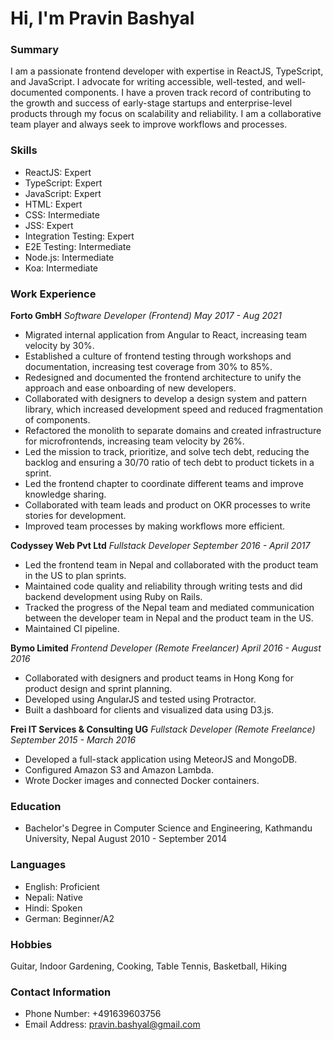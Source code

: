 # Hi, I'm Pravin Bashyal

### Summary

I am a passionate frontend developer with expertise in ReactJS, TypeScript, and JavaScript. I advocate for writing accessible, well-tested, and well-documented components. I have a proven track record of contributing to the growth and success of early-stage startups and enterprise-level products through my focus on scalability and reliability. I am a collaborative team player and always seek to improve workflows and processes.

### Skills

- ReactJS: Expert
- TypeScript: Expert
- JavaScript: Expert
- HTML: Expert
- CSS: Intermediate
- JSS: Expert
- Integration Testing: Expert
- E2E Testing: Intermediate
- Node.js: Intermediate
- Koa: Intermediate

### Work Experience

**Forto GmbH**
_Software Developer (Frontend)_
_May 2017 - Aug 2021_

- Migrated internal application from Angular to React, increasing team velocity by 30%.
- Established a culture of frontend testing through workshops and documentation, increasing test coverage from 30% to 85%.
- Redesigned and documented the frontend architecture to unify the approach and ease onboarding of new developers.
- Collaborated with designers to develop a design system and pattern library, which increased development speed and reduced fragmentation of components.
- Refactored the monolith to separate domains and created infrastructure for microfrontends, increasing team velocity by 26%.
- Led the mission to track, prioritize, and solve tech debt, reducing the backlog and ensuring a 30/70 ratio of tech debt to product tickets in a sprint.
- Led the frontend chapter to coordinate different teams and improve knowledge sharing.
- Collaborated with team leads and product on OKR processes to write stories for development.
- Improved team processes by making workflows more efficient.

**Codyssey Web Pvt Ltd**
_Fullstack Developer_
_September 2016 - April 2017_

- Led the frontend team in Nepal and collaborated with the product team in the US to plan sprints.
- Maintained code quality and reliability through writing tests and did backend development using Ruby on Rails.
- Tracked the progress of the Nepal team and mediated communication between the developer team in Nepal and the product team in the US.
- Maintained CI pipeline.

**Bymo Limited**
_Frontend Developer (Remote Freelancer)_
_April 2016 - August 2016_

- Collaborated with designers and product teams in Hong Kong for product design and sprint planning.
- Developed using AngularJS and tested using Protractor.
- Built a dashboard for clients and visualized data using D3.js.

**Frei IT Services & Consulting UG**
_Fullstack Developer (Remote Freelance)_
_September 2015 - March 2016_

- Developed a full-stack application using MeteorJS and MongoDB.
- Configured Amazon S3 and Amazon Lambda.
- Wrote Docker images and connected Docker containers.

### Education

- Bachelor's Degree in Computer Science and Engineering, Kathmandu University, Nepal
  August 2010 - September 2014

### Languages

- English: Proficient
- Nepali: Native
- Hindi: Spoken
- German: Beginner/A2

### Hobbies

Guitar, Indoor Gardening, Cooking, Table Tennis, Basketball, Hiking

### Contact Information

- Phone Number: +491639603756
- Email Address: pravin.bashyal@gmail.com
